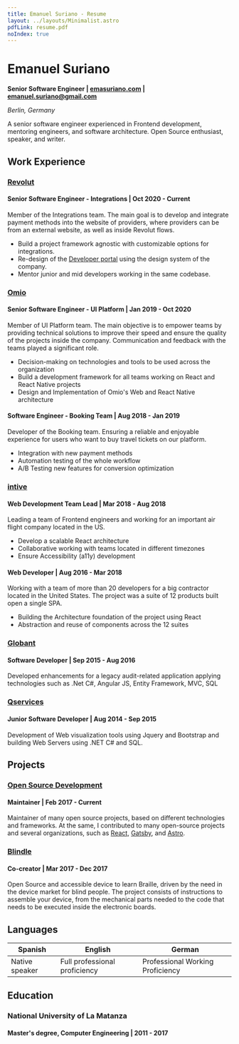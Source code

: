 ```yaml
---
title: Emanuel Suriano - Resume
layout: ../layouts/Minimalist.astro
pdfLink: resume.pdf
noIndex: true
---
```


# Emanuel Suriano

**Senior Software Engineer | [emasuriano.com](https://emasuriano.com/) | emanuel.suriano@gmail.com**

_Berlin, Germany_

A senior software engineer experienced in Frontend development, mentoring engineers, and software architecture. Open Source enthusiast, speaker, and writer.

## Work Experience

### [Revolut](https://www.revolut.com/)

#### Senior Software Engineer - Integrations | Oct 2020 - Current

Member of the Integrations team. The main goal is to develop and integrate payment methods into the website of providers, where providers can be from an external website, as well as inside Revolut flows.

- Build a project framework agnostic with customizable options for integrations.
- Re-design of the [Developer portal](https://developer.revolut.com/) using the design system of the company.
- Mentor junior and mid developers working in the same codebase.

### [Omio](https://www.omio.com/)

#### Senior Software Engineer - UI Platform | Jan 2019 - Oct 2020

Member of UI Platform team. The main objective is to empower teams by providing technical solutions to improve their speed and ensure the quality of the projects inside the company. Communication and feedback with the teams played a significant role.

- Decision-making on technologies and tools to be used across the organization
- Build a development framework for all teams working on React and React Native projects
- Design and Implementation of Omio's Web and React Native architecture

#### Software Engineer - Booking Team | Aug 2018 - Jan 2019

Developer of the Booking team. Ensuring a reliable and enjoyable experience for users who want to buy travel tickets on our platform.

- Integration with new payment methods
- Automation testing of the whole workflow
- A/B Testing new features for conversion optimization

### [intive](https://intive.com/)

#### Web Development Team Lead | Mar 2018 - Aug 2018

Leading a team of Frontend engineers and working for an important air flight company located in the US.

- Develop a scalable React architecture
- Collaborative working with teams located in different timezones
- Ensure Accessibility (a11y) development

#### Web Developer | Aug 2016 - Mar 2018

Working with a team of more than 20 developers for a big contractor located in the United States. The project was a suite of 12 products built open a single SPA.

- Building the Architecture foundation of the project using React
- Abstraction and reuse of components across the 12 suites

### [Globant](https://www.globant.com/)

#### Software Developer | Sep 2015 - Aug 2016

Developed enhancements for a legacy audit-related application applying technologies such as .Net C#, Angular JS, Entity Framework, MVC, SQL

### [Qservices](https://www.qservices.com.ar/)

#### Junior Software Developer | Aug 2014 - Sep 2015

Development of Web visualization tools using Jquery and Bootstrap and building Web Servers using .NET C# and SQL.

## Projects

### [Open Source Development](github.com/EmaSuriano/)

#### Maintainer | Feb 2017 - Current

Maintainer of many open source projects, based on different technologies and frameworks. At the same, I contributed to many open-source projects and several organizations, such as [React](https://reactjs.org/), [Gatsby](https://reactjs.org/), and [Astro](https://astro.build/).

### [Blindle](https://blindle.github.io/page1.html#menu1-2c)

#### Co-creator | Mar 2017 - Dec 2017

Open Source and accessible device to learn Braille, driven by the need in the device market for blind people. The project consists of instructions to assemble your device, from the mechanical parts needed to the code that needs to be executed inside the electronic boards.

## Languages

| Spanish        | English                       | German                           |
| -------------- | ----------------------------- | -------------------------------- |
| Native speaker | Full professional proficiency | Professional Working Proficiency |

## Education

### National University of La Matanza

#### Master's degree, Computer Engineering | 2011 - 2017

